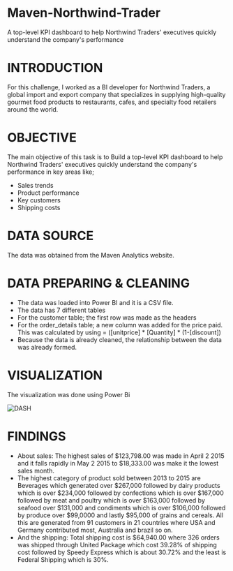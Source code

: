 # Maven-Northwind-Trader
 A top-level KPI dashboard to help Northwind Traders' executives quickly understand the company's performance
 # INTRODUCTION
 For this challenge, I worked as a BI developer for Northwind Traders, a global import and export company that specializes in supplying high-quality gourmet food products to restaurants, cafes, and specialty food retailers around the world.
 # OBJECTIVE
The main objective of this task is to Build a top-level KPI dashboard to help Northwind Traders' executives quickly understand the company's performance in key areas like;
* Sales trends
* Product performance
* Key customers
* Shipping costs
# DATA SOURCE
The data was obtained from the Maven Analytics website.
# DATA PREPARING & CLEANING
* The data was loaded into Power BI and it is a CSV file.
* The data has 7 different tables
* For the customer table; the first row was made as the headers
* For the order_details table; a new column was added for the price paid. This was calculated by using = ([unitprice] * [Quantity] * (1-[discount])
 * Because the data is already cleaned, the relationship between the data was already formed.
# VISUALIZATION 
The visualization was done using Power Bi

![DASH](https://github.com/Shegzysport/Maven-Northwind-Trader-/assets/152897788/d32dfec6-7ca9-4b3a-ad8b-f524ed7a1512)

# FINDINGS
* About sales: The highest sales of $123,798.00 was made in April 2 2015 and it falls rapidly in May 2 2015 to $18,333.00 was make it the lowest sales month.
* The highest category of product sold between 2013 to 2015 are Beverages which generated over $267,000 followed by dairy products which is over $234,000 followed by 
  confections which is over $167,000 followed by meat and poultry which is over $163,000 followed by seafood over $131,000 and condiments which is over $106,000 followed by 
  produce over $99,0000 and lastly $95,000 of grains and cereals.
  All this are generated from 91 customers in 21 countries where USA and Germany contributed most, Australia and brazil so on.
* And the shipping: Total shipping cost is $64,940.00 where 326 orders was shipped through United Package which cost 39.28% of shipping cost followed by Speedy Express which 
  is about 30.72% and the least is Federal Shipping which is 30%.

